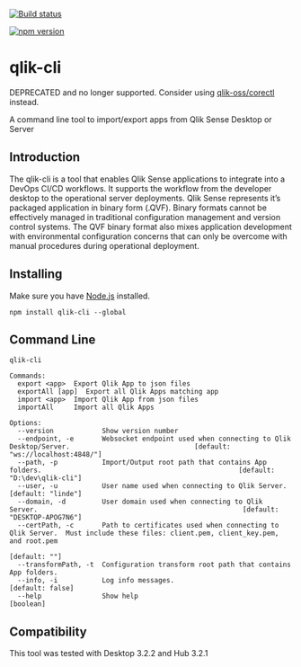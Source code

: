 [![Build status](https://ci.appveyor.com/api/projects/status/gio9w8mqglhn5g0j?svg=true)](https://ci.appveyor.com/project/tombrothers/qlik-cli)

[![npm version](https://badge.fury.io/js/qlik-cli.svg)](https://badge.fury.io/js/qlik-cli)

# qlik-cli
DEPRECATED and no longer supported. Consider using [qlik-oss/corectl](https://github.com/qlik-oss/corectl) instead. 

A command line tool to import/export apps from Qlik Sense Desktop or Server

## Introduction 
The qlik-cli is a tool that enables Qlik Sense applications to integrate into a DevOps CI/CD workflows. It supports the workflow from the developer desktop to the operational server deployments.   Qlik Sense represents it’s packaged application in binary form (.QVF).  Binary formats cannot be effectively managed in traditional configuration management and version control systems.  The QVF binary format also mixes application development with environmental configuration concerns that can only be overcome with manual procedures during operational deployment.

## Installing
Make sure you have [Node.js](http://nodejs.org/) installed.
```
npm install qlik-cli --global
```

## Command Line
```
qlik-cli

Commands:
  export <app>  Export Qlik App to json files
  exportAll [app]  Export all Qlik Apps matching app
  import <app>  Import Qlik App from json files
  importAll     Import all Qlik Apps

Options:
  --version            Show version number
  --endpoint, -e       Websocket endpoint used when connecting to Qlik Desktop/Server.                               [default: "ws://localhost:4848/"]
  --path, -p           Import/Output root path that contains App folders.                                                 [default: "D:\dev\qlik-cli"]
  --user, -u           User name used when connecting to Qlik Server.                                                               [default: "linde"]
  --domain, -d         User domain used when connecting to Qlik Server.                                                   [default: "DESKTOP-APOG7N6"]
  --certPath, -c       Path to certificates used when connecting to Qlik Server.  Must include these files: client.pem, client_key.pem, and root.pem
                                                                                                                                         [default: ""]
  --transformPath, -t  Configuration transform root path that contains App folders.
  --info, -i           Log info messages.                                                                                             [default: false]
  --help               Show help                                                                                                             [boolean]
```

## Compatibility

This tool was tested with Desktop 3.2.2 and Hub 3.2.1



